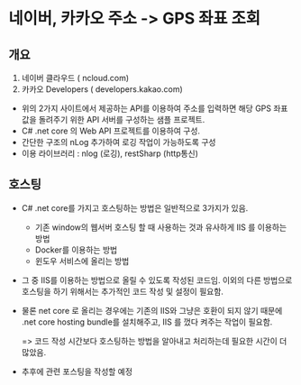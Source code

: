 # 네이버, 카카오 주소 -> GPS 좌표 조회 



## 개요

1. 네이버 클라우드 ( ncloud.com) 
2. 카카오 Developers ( developers.kakao.com) 



-  위의 2가지 사이트에서 제공하는 API를 이용하여 주소를 입력하면 해당 GPS 좌표값을 돌려주기 위한 API 서버를 구성하는 샘플 프로젝트. 
- C# .net core 의 Web API 프로젝트를 이용하여 구성.
- 간단한 구조의 nLog 추가하여 로깅 작업이 가능하도록 구성
- 이용 라이브러리 : nlog (로깅), restSharp (http통신)



## 호스팅

- C# .net core를 가지고 호스팅하는 방법은 일반적으로 3가지가 있음. 
  - 기존 window의 웹서버 호스팅 할 때 사용하는 것과 유사하게 IIS 를 이용하는 방법
  - Docker를 이용하는 방법
  - 윈도우 서비스에 올리는 방법 
- 그 중 IIS를 이용하는 방법으로 올릴 수 있도록  작성된 코드임. 이외의 다른 방법으로 호스팅을 하기 위해서는 추가적인 코드 작성 및 설정이 필요함. 
- 물론 net core 로 올리는 경우에는 기존의 IIS와 그냥은 호환이 되지 않기 때문에 .net core hosting bundle를 설치해주고, IIS 를 껐다 켜주는 작업이 필요함. 

   => 코드 작성 시간보다 호스팅하는 방법을 알아내고 처리하는데 필요한 시간이 더 많았음.

- 추후에 관련 포스팅을 작성할 예정